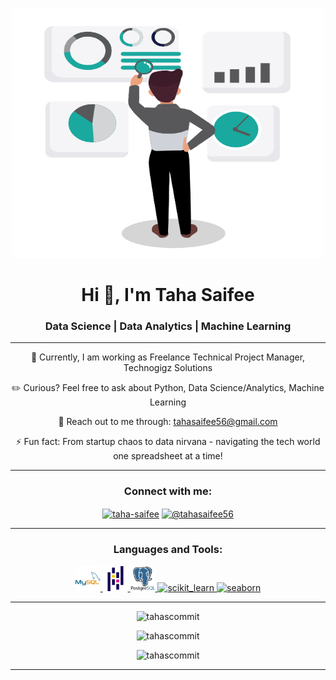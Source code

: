 <p align="center">
  <img src="https://github.com/Tahascommit/Tahascommit/blob/9a61f56932a906d5666b5c1b8002d7be2d42df0e/data-science.gif" alt="Data Science Animation" width="500" height="400"/>
</p>

<h1 align="center">Hi 👋, I'm Taha Saifee</h1>
<h3 align="center">Data Science | Data Analytics | Machine Learning</h3>

---

<p align="center">
  📁 Currently, I am working as Freelance Technical Project Manager, Technogigz Solutions
</p>

<p align="center">
  ✏️ Curious? Feel free to ask about Python, Data Science/Analytics, Machine Learning
</p>

<p align="center">
  📩 Reach out to me through: <a href="mailto:tahasaifee56@gmail.com">tahasaifee56@gmail.com</a>
</p>

<p align="center">
  ⚡ Fun fact: From startup chaos to data nirvana - navigating the tech world one spreadsheet at a time!
</p>


---

<h3 align="center">Connect with me:</h3>
<p align="center">
<a href="https://linkedin.com/in/taha-saifee" target="blank"><img align="center" src="https://raw.githubusercontent.com/rahuldkjain/github-profile-readme-generator/master/src/images/icons/Social/linked-in-alt.svg" alt="taha-saifee" height="30" width="40" /></a>
<a href="https://medium.com/@tahasaifee56" target="blank"><img align="center" src="https://raw.githubusercontent.com/rahuldkjain/github-profile-readme-generator/master/src/images/icons/Social/medium.svg" alt="@tahasaifee56" height="30" width="40" /></a>
</p>

---

<h3 align="center">Languages and Tools:</h3>
<p align="center"> 
<a href="https://www.mysql.com/" target="_blank" rel="noreferrer"> <img src="https://raw.githubusercontent.com/devicons/devicon/master/icons/mysql/mysql-original-wordmark.svg" alt="mysql" width="40" height="40"/> </a> 
<a href="https://pandas.pydata.org/" target="_blank" rel="noreferrer"> <img src="https://raw.githubusercontent.com/devicons/devicon/2ae2a900d2f041da66e950e4d48052658d850630/icons/pandas/pandas-original.svg" alt="pandas" width="40" height="40"/> </a> 
<a href="https://www.postgresql.org" target="_blank" rel="noreferrer"> <img src="https://raw.githubusercontent.com/devicons/devicon/master/icons/postgresql/postgresql-original-wordmark.svg" alt="postgresql" width="40" height="40"/> </a> 
<a href="https://scikit-learn.org/" target="_blank" rel="noreferrer"> <img src="https://upload.wikimedia.org/wikipedia/commons/0/05/Scikit_learn_logo_small.svg" alt="scikit_learn" width="40" height="40"/> </a> 
<a href="https://seaborn.pydata.org/" target="_blank" rel="noreferrer"> <img src="https://seaborn.pydata.org/_images/logo-mark-lightbg.svg" alt="seaborn" width="40" height="40"/> </a> 
</p>

---

<p align="center">
<img src="https://github-readme-stats.vercel.app/api/top-langs?username=tahascommit&show_icons=true&locale=en&layout=compact" alt="tahascommit" />
</p>

<p align="center">
<img src="https://github-readme-stats.vercel.app/api?username=tahascommit&show_icons=true&locale=en" alt="tahascommit" />
</p>

<p align="center">
<img src="https://github-readme-streak-stats.herokuapp.com/?user=tahascommit&" alt="tahascommit" />
</p>

---
